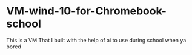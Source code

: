 # VM-wind-10-for-Chromebook-school
This is a VM That I built with the help of ai to use during school when ya bored

